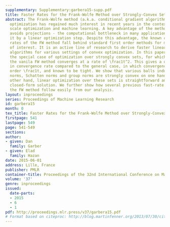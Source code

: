 ```yaml
---
supplementary: Supplementary:garbera15-supp.pdf
title: Faster Rates for the Frank-Wolfe Method over Strongly-Convex Sets
abstract: The Frank-Wolfe method (a.k.a. conditional gradient algorithm) for smooth
  optimization has regained much interest in recent years in the context of large
  scale optimization and machine learning. A key advantage of the method is that it
  avoids projections - the computational bottleneck in many applications - replacing
  it by a linear optimization step. Despite this advantage, the known convergence
  rates of the FW method fall behind standard first order methods for most settings
  of interest. It is an active line of research to derive faster linear optimization-based
  algorithms for various settings of convex optimization. In this paper we consider
  the special case of optimization over strongly convex sets, for which we prove that
  the vanila FW method converges at a rate of \frac1t^2. This gives a quadratic improvement
  in convergence rate compared to the general case, in which convergence is of the
  order \frac1t, and known to be tight. We show that various balls induced by \ell_p
  norms, Schatten norms and group norms are strongly convex on one hand and on the
  other hand, linear optimization over these sets is straightforward and admits a
  closed-form solution. We further show how several previous fast-rate results for
  the FW method follow easily from our analysis.
layout: inproceedings
series: Proceedings of Machine Learning Research
id: garbera15
month: 0
tex_title: Faster Rates for the Frank-Wolfe Method over Strongly-Convex Sets
firstpage: 541
lastpage: 549
page: 541-549
sections: 
author:
- given: Dan
  family: Garber
- given: Elad
  family: Hazan
date: 2015-06-01
address: Lille, France
publisher: PMLR
container-title: Proceedings of the 32nd International Conference on Machine Learning
volume: '37'
genre: inproceedings
issued:
  date-parts:
  - 2015
  - 6
  - 1
pdf: http://proceedings.mlr.press/v37/garbera15.pdf
# Format based on citeproc: http://blog.martinfenner.org/2013/07/30/citeproc-yaml-for-bibliographies/
---
```

